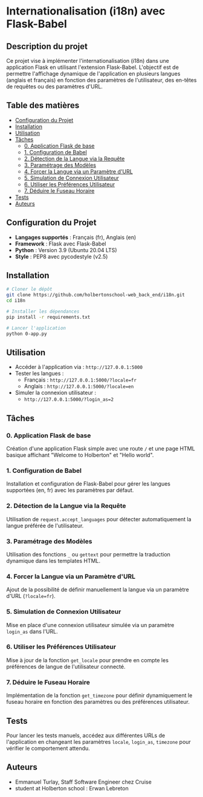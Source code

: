 # Internationalisation (i18n) avec Flask-Babel

## Description du projet
Ce projet vise à implémenter l'internationalisation (i18n) dans une application Flask en utilisant l'extension Flask-Babel. L'objectif est de permettre l'affichage dynamique de l'application en plusieurs langues (anglais et français) en fonction des paramètres de l'utilisateur, des en-têtes de requêtes ou des paramètres d'URL.

## Table des matières
- [Configuration du Projet](#configuration-du-projet)
- [Installation](#installation)
- [Utilisation](#utilisation)
- [Tâches](#taches)
  - [0. Application Flask de base](#0-application-flask-de-base)
  - [1. Configuration de Babel](#1-configuration-de-babel)
  - [2. Détection de la Langue via la Requête](#2-detection-de-la-langue-via-la-requete)
  - [3. Paramétrage des Modèles](#3-parametrage-des-modeles)
  - [4. Forcer la Langue via un Paramètre d'URL](#4-forcer-la-langue-via-un-parametre-durl)
  - [5. Simulation de Connexion Utilisateur](#5-simulation-de-connexion-utilisateur)
  - [6. Utiliser les Préférences Utilisateur](#6-utiliser-les-preferences-utilisateur)
  - [7. Déduire le Fuseau Horaire](#7-deduire-le-fuseau-horaire)
- [Tests](#tests)
- [Auteurs](#auteurs)

## Configuration du Projet
- **Langages supportés** : Français (fr), Anglais (en)
- **Framework** : Flask avec Flask-Babel
- **Python** : Version 3.9 (Ubuntu 20.04 LTS)
- **Style** : PEP8 avec pycodestyle (v2.5)

## Installation
```bash
# Cloner le dépôt
git clone https://github.com/holbertonschool-web_back_end/i18n.git
cd i18n

# Installer les dépendances
pip install -r requirements.txt

# Lancer l'application
python 0-app.py
```

## Utilisation
- Accéder à l'application via : `http://127.0.0.1:5000`
- Tester les langues :
  - Français : `http://127.0.0.1:5000/?locale=fr`
  - Anglais : `http://127.0.0.1:5000/?locale=en`
- Simuler la connexion utilisateur :
  - `http://127.0.0.1:5000/?login_as=2`

## Tâches
### 0. Application Flask de base
Création d'une application Flask simple avec une route `/` et une page HTML basique affichant "Welcome to Holberton" et "Hello world".

### 1. Configuration de Babel
Installation et configuration de Flask-Babel pour gérer les langues supportées (en, fr) avec les paramètres par défaut.

### 2. Détection de la Langue via la Requête
Utilisation de `request.accept_languages` pour détecter automatiquement la langue préférée de l'utilisateur.

### 3. Paramétrage des Modèles
Utilisation des fonctions `_` ou `gettext` pour permettre la traduction dynamique dans les templates HTML.

### 4. Forcer la Langue via un Paramètre d'URL
Ajout de la possibilité de définir manuellement la langue via un paramètre d'URL (`?locale=fr`).

### 5. Simulation de Connexion Utilisateur
Mise en place d'une connexion utilisateur simulée via un paramètre `login_as` dans l'URL.

### 6. Utiliser les Préférences Utilisateur
Mise à jour de la fonction `get_locale` pour prendre en compte les préférences de langue de l'utilisateur connecté.

### 7. Déduire le Fuseau Horaire
Implémentation de la fonction `get_timezone` pour définir dynamiquement le fuseau horaire en fonction des paramètres ou des préférences utilisateur.

## Tests
Pour lancer les tests manuels, accédez aux différentes URLs de l'application en changeant les paramètres `locale`, `login_as`, `timezone` pour vérifier le comportement attendu.

## Auteurs
- Emmanuel Turlay, Staff Software Engineer chez Cruise
- student at Holberton school : Erwan Lebreton


